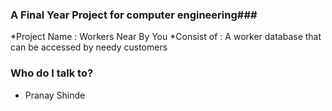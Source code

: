 ### A Final Year Project for computer engineering###

*Project Name : Workers Near By You
*Consist of : A worker database that can be accessed by needy customers

### Who do I talk to? ###

* Pranay Shinde